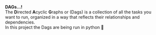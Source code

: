 **DAGs...!**<br>
    The **D**irected **A**cyclic **G**raphs or (Dags)  is a collection of all the tasks you want to run,
organized in a way that reflects their relationships and dependencies.<br>
    In this project the Dags are being run in python 🐍
